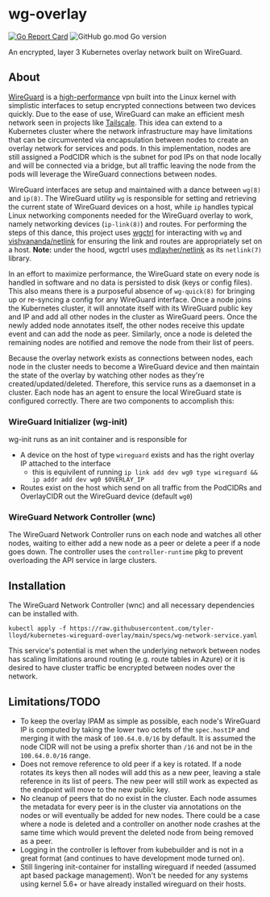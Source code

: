 # wg-overlay

[![Go Report Card](https://goreportcard.com/badge/github.com/tyler-lloyd/wg-overlay)](https://goreportcard.com/report/github.com/tyler-lloyd/wg-overlay)
![GitHub go.mod Go version](https://img.shields.io/github/go-mod/go-version/tyler-lloyd/wg-overlay)

An encrypted, layer 3 Kubernetes overlay network built on WireGuard.

## About

[WireGuard](https://www.wireguard.com/) is a [high-performance](https://www.wireguard.com/performance/) vpn built into the Linux kernel with simplistic interfaces to setup encrypted connections between two devices quickly. Due to the ease of use, WireGuard can make an efficient mesh network seen in projects like [Tailscale](https://tailscale.com/kb/1151/what-is-tailscale/). This idea can extend to a Kubernetes cluster where the network infrastructure may have limitations that can be circumvented via encapsulation between nodes to create an overlay network for services and pods. In this implementation, nodes are still assigned a PodCIDR which is the subnet for pod IPs on that node locally and will be connected via a bridge, but all traffic leaving the node from the pods will leverage the WireGuard connections between nodes.

WireGuard interfaces are setup and maintained with a dance between `wg(8)` and `ip(8)`. The WireGuard utility `wg` is responsible for setting and retrieving the current state of WireGuard devices on a host, while `ip` handles typical Linux networking components needed for the WireGuard overlay to work, namely networking devices (`ip-link(8)`) and routes. For performing the steps of this dance, this project uses [wgctrl](https://pkg.go.dev/golang.zx2c4.com/wireguard/wgctrl) for interacting with `wg` and [vishvananda/netlink](https://pkg.go.dev/github.com/vishvananda/netlink) for ensuring the link and routes are appropriately set on a host. **Note:** under the hood, wgctrl uses [mdlayher/netlink](https://pkg.go.dev/github.com/mdlayher/netlink) as its `netlink(7)` library.

In an effort to maximize performance, the WireGuard state on every node is handled in software and no data is persisted to disk (keys or config files). This also means there is a purposeful absence of `wg-quick(8)` for bringing up or re-syncing a config for any WireGuard interface. Once a node joins the Kubernetes cluster, it will annotate itself with its WireGuard public key and IP and add all other nodes in the cluster as WireGuard peers. Once the newly added node annotates itself, the other nodes receive this update event and can add the node as peer. Similarly, once a node is deleted the remaining nodes are notified and remove the node from their list of peers.

Because the overlay network exists as connections between nodes, each node in the cluster needs to become a WireGuard device and then maintain the state of the overlay by watching other nodes as they're created/updated/deleted. Therefore, this service runs as a daemonset in a cluster. Each node has an agent to ensure the local WireGuard state is configured correctly. There are two components to accomplish this:

### WireGuard Initializer (wg-init)

wg-init runs as an init container and is responsible for

- A device on the host of type `wireguard` exists and has the right overlay IP attached to the interface
  - this is equivilent of running `ip link add dev wg0 type wireguard && ip addr add dev wg0 $OVERLAY_IP`
- Routes exist on the host which send on all traffic from the PodCIDRs and OverlayCIDR out the WireGuard device (default `wg0`)

### WireGuard Network Controller (wnc)

The WireGuard Network Controller runs on each node and watches all other nodes, waiting to either add a new node as a peer or delete a peer if a node goes down. The controller uses the `controller-runtime` pkg to prevent overloading the API service in large clusters.

## Installation

The WireGuard Network Controller (wnc) and all necessary dependencies can be installed with.

```
kubectl apply -f https://raw.githubusercontent.com/tyler-lloyd/kubernetes-wireguard-overlay/main/specs/wg-network-service.yaml
```

This service's potential is met when the underlying network between nodes has scaling limitations around routing (e.g. route tables in Azure) or it is desired to have cluster traffic be encrypted between nodes over the network.

## Limitations/TODO

- To keep the overlay IPAM as simple as possible, each node's WireGuard IP is computed by taking the lower two octets of the `spec.hostIP` and merging it with the mask of `100.64.0.0/16` by default. It is assumed the node CIDR will not be using a prefix shorter than `/16` and not be in the `100.64.0.0/16` range.
- Does not remove reference to old peer if a key is rotated. If a node rotates its keys then all nodes will add this as a new peer, leaving a stale reference in its list of peers. The new peer will still work as expected as the endpoint will move to the new public key.
- No cleanup of peers that do no exist in the cluster. Each node assumes the metadata for every peer is in the cluster via annotations on the nodes or will eventually be added for new nodes. There could be a case where a node is deleted and a controller on another node crashes at the same time which would prevent the deleted node from being removed as a peer.
- Logging in the controller is leftover from kubebuilder and is not in a great format (and continues to have development mode turned on).
- Still lingering init-container for installing wireguard if needed (assumed apt based package management). Won't be needed for any systems using kernel 5.6+ or have already installed wireguard on their hosts.
